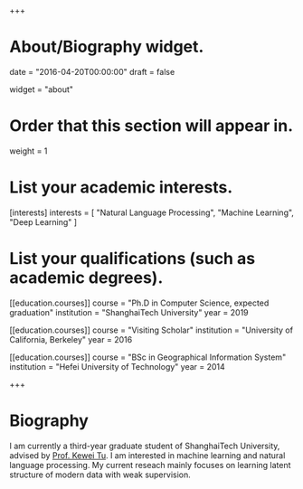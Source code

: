 +++
# About/Biography widget.

date = "2016-04-20T00:00:00"
draft = false

widget = "about"

# Order that this section will appear in.
weight = 1

# List your academic interests.
[interests]
  interests = [
    "Natural Language Processing",
    "Machine Learning",
    "Deep Learning"
  ]

# List your qualifications (such as academic degrees).
[[education.courses]]
  course = "Ph.D in Computer Science, expected graduation"
  institution = "ShanghaiTech University"
  year = 2019

[[education.courses]]
  course = "Visiting Scholar"
  institution = "University of California, Berkeley"
  year = 2016

[[education.courses]]
  course = "BSc in Geographical Information System"
  institution = "Hefei University of Technology"
  year = 2014
 
+++

# Biography

I am currently a third-year graduate student of ShanghaiTech University, advised by [Prof. Kewei Tu](http://sist.shanghaitech.edu.cn/faculty/tukw/). I am interested in machine learning and natural language processing. My current reseach mainly focuses on learning latent structure of modern data with weak supervision.
